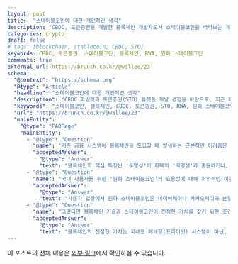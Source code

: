 ```yaml
---
layout: post
title:  "스테이블코인에 대한 개인적인 생각"
description: "CBDC, 토큰증권을 개발한 블록체인 개발자로서 스테이블코인을 바라보는 개인적인 생각을 정리했습니다."
categories: crypto
draft: false
# tags: [blockchain, stablecoin, CBDC, STO]
keywords: CBDC, 토큰증권, 스테이블코인, 블록체인, RWA, 원화 스테이블코인
comments: true
external_url: https://brunch.co.kr/@wallee/23
schema:
  "@context": "https://schema.org"
  "@type": "Article"
  "headline": "스테이블코인에 대한 개인적인 생각"
  "description": "CBDC 파일럿과 토큰증권(STO) 플랫폼 개발 경험을 바탕으로, 최근 화두가 되고 있는 스테이블코인이 국내 일반 사용자에게 정말 필요한지, 그리고 블록체인 기술이 가진 진정한 가치는 무엇인지에 대한 개인적인 고찰을 담았습니다."
  "keywords": "스테이블코인, 블록체인, CBDC, 토큰증권, STO, RWA, 원화 스테이블코인, 개발자, 금융 혁신"
  "url": "https://brunch.co.kr/@wallee/23"
  "mainEntity": 
    "@type": "FAQPage"
    "mainEntity":
      - "@type": "Question"
        "name": "기존 금융 시스템에 블록체인을 도입할 때 발생하는 근본적인 어려움은 무엇인가요?"
        "acceptedAnswer":
          "@type": "Answer"
          "text": "블록체인의 핵심 특징인 '투명성'이 화폐의 '익명성'과 충돌하거나, '탈중앙성'을 원하면서도 기존의 중앙화된 운영 방식을 유지하려는 모순에서 어려움이 시작됩니다. 기술을 도입하되 기존의 익숙한 방식을 버리지 못하는 딜레마가 가장 큰 문제입니다."
      - "@type": "Question"
        "name": "국내 사용자를 위한 '원화 스테이블코인'의 효용성에 대해 회의적인 이유는 무엇인가요?"
        "acceptedAnswer":
          "@type": "Answer"
          "text": "사용자 입장에서 원화 스테이블코인은 네이버페이나 카카오페이와 본질적인 차이를 느끼기 어렵습니다. 오히려 별도의 지갑 관리나 퍼블릭 블록체인 사용 시 발생하는 수수료(가스비) 때문에 더 불편하고 비쌀 수 있습니다. 현재 한국의 금융 시스템이 이미 매우 빠르고 저렴하기 때문에, 스테이블코인이 사용자에게 명확한 편리함이나 금전적 이점을 제공하기 어렵다고 봅니다."
      - "@type": "Question"
        "name": "그렇다면 블록체인 기술과 스테이블코인이 진정한 가치를 갖기 위한 조건은 무엇이라고 생각하시나요?"
        "acceptedAnswer":
          "@type": "Answer"
          "text": "블록체인의 진정한 가치는 국내용 폐쇄형(프라이빗) 시스템이 아닌, 국경을 넘어 전 세계 사용자들이 자유롭게 데이터를 공유하고 자산을 거래할 수 있는 '개방성'과 '연결성'에 있습니다. 원화 스테이블코인 또한 USDT처럼 퍼블릭 블록체인 위에서 글로벌 유동성을 확보해야만 단순 결제 수단을 넘어 의미있는 자산으로 기능할 수 있습니다."
---
```


이 포스트의 전체 내용은 [외부 링크](https://brunch.co.kr/@wallee/23)에서 확인하실 수 있습니다.